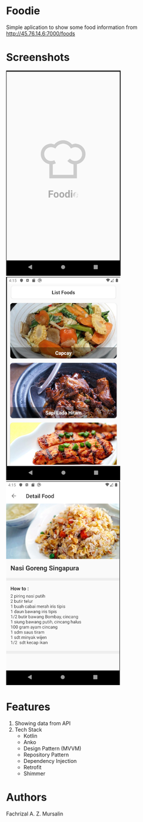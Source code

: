 # Foodie
Simple aplication to show some food information from http://45.76.14.6:7000/foods

# Screenshots
![Alt text](/screenshots/splashscreen.png?raw=true "Splash Screen")  ![Alt text](/screenshots/main.png?raw=true "Main Activity")  ![Alt text](/screenshots/detail.png?raw=true "Detail Activity")

# Features
1. Showing data from API
2. Tech Stack
    - Kotlin
    - Anko
    - Design Pattern (MVVM)
    - Repository Pattern
    - Dependency Injection
    - Retrofit
    - Shimmer

# Authors
Fachrizal A. Z. Mursalin

